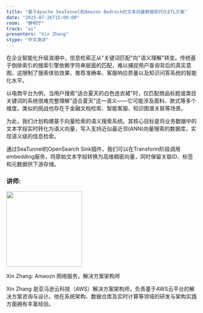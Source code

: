 ```yaml
---
title: "基于Apache SeaTunnel和Amazon Bedrock的文本向量数据现代化ETL方案"
date: "2025-07-26T15:00:00"
room:  "静明厅"
track: "ai"
presenters: "Xin Zhang"
stype: "中文演讲"
---
```


在企业智能化升级浪潮中，信息检索正从"关键词匹配"向"语义理解"转变。传统基于倒排索引的搜索引擎依赖字符串层面的匹配，难以捕捉用户查询背后的真实意图，这限制了搜索体验效果、推荐准确率、客服响应质量以及知识问答系统的智能化水平。

以电商平台为例，当用户搜索"适合夏天的白色连衣裙"时，仅匹配商品标题或类目关键词的系统很难完整理解"适合夏天"这一语义——它可能涉及面料、款式等多个维度。类似的挑战也存在于金融文档检索、智能客服、知识图谱关联等场景。

为此，我们计划构建基于向量检索的语义搜索系统。其核心目标是将业务数据中的文本字段实时转化为语义向量，写入支持近似最近邻(ANN)向量搜索的数据库，实现语义级的信息检索。

通过SeaTunnel的OpenSearch Sink插件，我们可以在Transform阶段调用embedding服务，将原始文本字段转换为高维稠密向量，同时保留关联ID、标签和元数据供下游存储。

### 讲师:

<img src="https://sessionize.com/image/2a81-400o400o1-Jsau5kyb24ZgXpGbt5aVrk.png" width="200" /><br/>

Xin Zhang: Amaozn 网络服务，解决方案架构师

Xin Zhang 是亚马逊云科技（AWS）解决方案架构师，负责基于AWS云平台的解决方案咨询与设计。他在系统架构、数据仓库及实时计算等领域的研发与架构实践方面拥有丰富经验。